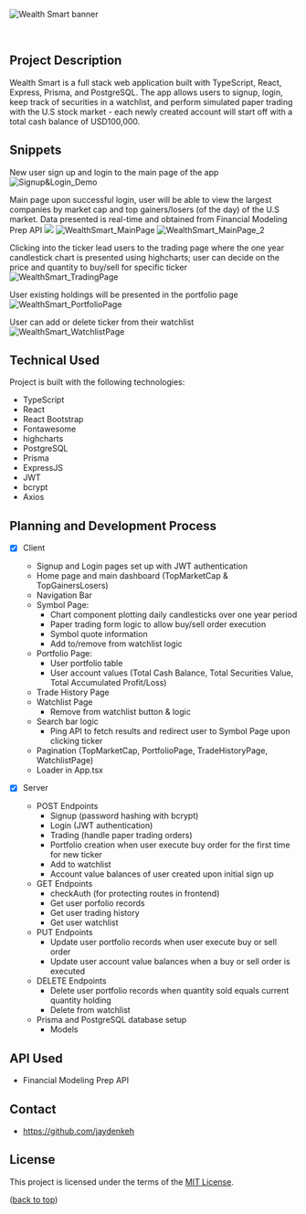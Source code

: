 <a name="readme-top"></a>

![Wealth Smart banner](https://user-images.githubusercontent.com/113533303/216263693-668b96f0-8397-4bed-8026-4a80a07ca2ff.png)

<br />

## Project Description

Wealth Smart is a full stack web application built with TypeScript, React, Express, Prisma, and PostgreSQL. The app allows users to signup, login, keep track of securities in a watchlist, and perform simulated paper trading with the U.S stock market - each newly created account will start off with a total cash balance of USD100,000.

## Snippets

New user sign up and login to the main page of the app
![Signup&Login_Demo](https://github.com/jaydenkeh/WealthSmart/blob/main/client/public/WealthSmart-SignupLogin-demo.gif)

Main page upon successful login, user will be able to view the largest companies by market cap and top gainers/losers (of the day) of the U.S market. Data presented is real-time and obtained from Financial Modeling Prep API
![](https://github.com/jaydenkeh/WealthSmart/blob/main/client/public/mainpage-demo.gif)
![WealthSmart_MainPage](https://user-images.githubusercontent.com/113533303/216250885-ba9cd5ed-0908-425f-924c-d9dd18147d26.png)
![WealthSmart_MainPage_2](https://user-images.githubusercontent.com/113533303/216253034-f1d1f596-9cf4-4756-b538-abf378177297.png)

Clicking into the ticker lead users to the trading page where the one year candlestick chart is presented using highcharts; user can decide on the price and quantity to buy/sell for specific ticker
![WealthSmart_TradingPage](https://user-images.githubusercontent.com/113533303/216252977-68fe551d-c4d8-424d-8cf6-227aec953eaa.png)

User existing holdings will be presented in the portfolio page
![WealthSmart_PortfolioPage](https://user-images.githubusercontent.com/113533303/216253079-7562f8fc-3663-4ff3-90c9-849bbc5f5003.png)

User can add or delete ticker from their watchlist
![WealthSmart_WatchlistPage](https://user-images.githubusercontent.com/113533303/216253109-6fb140c0-e92b-4979-8c61-e450158dec78.png)

## Technical Used

Project is built with the following technologies:

- TypeScript
- React
- React Bootstrap
- Fontawesome
- highcharts
- PostgreSQL
- Prisma
- ExpressJS
- JWT
- bcrypt
- Axios

## Planning and Development Process

- [x] Client

  - Signup and Login pages set up with JWT authentication
  - Home page and main dashboard (TopMarketCap & TopGainersLosers)
  - Navigation Bar
  - Symbol Page:
    - Chart component plotting daily candlesticks over one year period
    - Paper trading form logic to allow buy/sell order execution
    - Symbol quote information
    - Add to/remove from watchlist logic
  - Portfolio Page:
    - User portfolio table
    - User account values (Total Cash Balance, Total Securities Value, Total Accumulated Profit/Loss)
  - Trade History Page
  - Watchlist Page
    - Remove from watchlist button & logic
  - Search bar logic
    - Ping API to fetch results and redirect user to Symbol Page upon clicking ticker
  - Pagination (TopMarketCap, PortfolioPage, TradeHistoryPage, WatchlistPage)
  - Loader in App.tsx

- [x] Server

  - POST Endpoints
    - Signup (password hashing with bcrypt)
    - Login (JWT authentication)
    - Trading (handle paper trading orders)
    - Portfolio creation when user execute buy order for the first time for new ticker
    - Add to watchlist
    - Account value balances of user created upon initial sign up
  - GET Endpoints
    - checkAuth (for protecting routes in frontend)
    - Get user porfolio records
    - Get user trading history
    - Get user watchlist
  - PUT Endpoints
    - Update user portfolio records when user execute buy or sell order
    - Update user account value balances when a buy or sell order is executed
  - DELETE Endpoints
    - Delete user portfolio records when quantity sold equals current quantity holding
    - Delete from watchlist
  - Prisma and PostgreSQL database setup
    - Models

## API Used

- Financial Modeling Prep API

## Contact

- https://github.com/jaydenkeh

## License

This project is licensed under the terms of the [MIT License](LICENSE).

<p align="left">(<a href="#readme-top">back to top</a>)</p>
